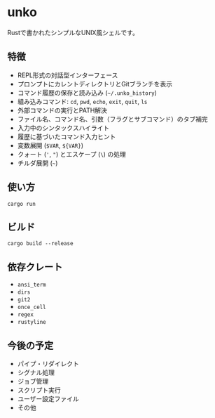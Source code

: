 # unko

Rustで書かれたシンプルなUNIX風シェルです。

## 特徴
- REPL形式の対話型インターフェース
- プロンプトにカレントディレクトリとGitブランチを表示
- コマンド履歴の保存と読み込み (`~/.unko_history`)
- 組み込みコマンド: `cd`, `pwd`, `echo`, `exit`, `quit`, `ls`
- 外部コマンドの実行とPATH解決
- ファイル名、コマンド名、引数（フラグとサブコマンド）のタブ補完
- 入力中のシンタックスハイライト
- 履歴に基づいたコマンド入力ヒント
- 変数展開 (`$VAR`, `${VAR}`)
- クォート (`'`, `"`) とエスケープ (`\`) の処理
- チルダ展開 (`~`)

## 使い方

```
cargo run
```

## ビルド

```
cargo build --release
```

## 依存クレート
- `ansi_term`
- `dirs`
- `git2`
- `once_cell`
- `regex`
- `rustyline`

## 今後の予定

- パイプ・リダイレクト
- シグナル処理
- ジョブ管理
- スクリプト実行
- ユーザー設定ファイル
- その他